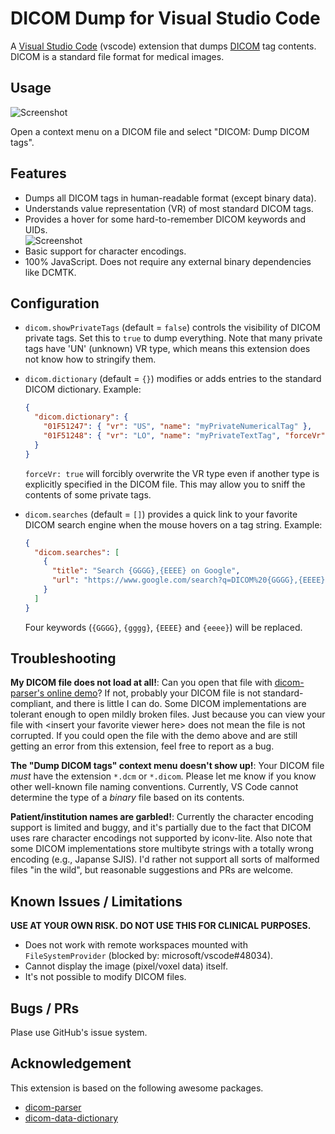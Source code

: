 # DICOM Dump for Visual Studio Code

A [Visual Studio Code][vsc] (vscode) extension that dumps [DICOM][dicom] tag contents. DICOM is a standard file format for medical images.

[vsc]: https://code.visualstudio.com/
[dicom]: https://www.dicomstandard.org/

## Usage

![Screenshot](https://raw.githubusercontent.com/smikitky/vscode-dicom-dump/master/doc/screenshot.png)

Open a context menu on a DICOM file and select "DICOM: Dump DICOM tags".

## Features

- Dumps all DICOM tags in human-readable format (except binary data).
- Understands value representation (VR) of most standard DICOM tags.
- Provides a hover for some hard-to-remember DICOM keywords and UIDs.<br>
  ![Screenshot](https://raw.githubusercontent.com/smikitky/vscode-dicom-dump/master/doc/screenshot-values.png)
- Basic support for character encodings.
- 100% JavaScript. Does not require any external binary dependencies like DCMTK.

## Configuration

- `dicom.showPrivateTags` (default = `false`) controls the
  visibility of DICOM private tags. Set this to `true` to dump everything.
  Note that many private tags have 'UN' (unknown) VR type, which means
  this extension does not know how to stringify them.

- `dicom.dictionary` (default = `{}`) modifies or adds entries to
  the standard DICOM dictionary. Example:

  ```json
  {
    "dicom.dictionary": {
      "01F51247": { "vr": "US", "name": "myPrivateNumericalTag" },
      "01F51248": { "vr": "LO", "name": "myPrivateTextTag", "forceVr": true }
    }
  }
  ```

  `forceVr: true` will forcibly overwrite the VR type even if
  another type is explicitly specified in the DICOM file.
  This may allow you to sniff the contents of some private tags.

- `dicom.searches` (default = `[]`) provides a quick link to your favorite
  DICOM search engine when the mouse hovers on a tag string. Example:

  ```json
  {
    "dicom.searches": [
      {
        "title": "Search {GGGG},{EEEE} on Google",
        "url": "https://www.google.com/search?q=DICOM%20{GGGG},{EEEE}"
      }
    ]
  }
  ```

  Four keywords (`{GGGG}`, `{gggg}`, `{EEEE}` and `{eeee}`) will be replaced.

## Troubleshooting

**My DICOM file does not load at all!**: Can you open that file with [dicom-parser's online demo][demo]? If not, probably your DICOM file is not standard-compliant, and there is little I can do. Some DICOM implementations are tolerant enough to open mildly broken files. Just because you can view your file with &lt;insert your favorite viewer here&gt; does not mean the file is not corrupted. If you could open the file with the demo above and are still getting an error from this extension, feel free to report as a bug.

[demo]: https://github.com/cornerstonejs/dicomParser

**The "Dump DICOM tags" context menu doesn't show up!**: Your DICOM file _must_ have the extension `*.dcm` or `*.dicom`. Please let me know if you know other well-known file naming conventions. Currently, VS Code cannot determine the type of a _binary_ file based on its contents.

**Patient/institution names are garbled!**: Currently the character encoding support is limited and buggy, and it's partially due to the fact that DICOM uses rare character encodings not supported by iconv-lite. Also note that some DICOM implementations store multibyte strings with a totally wrong encoding (e.g., Japanse SJIS). I'd rather not support all sorts of malformed files "in the wild", but reasonable suggestions and PRs are welcome.

## Known Issues / Limitations

**USE AT YOUR OWN RISK. DO NOT USE THIS FOR CLINICAL PURPOSES.**

- Does not work with remote workspaces mounted with `FileSystemProvider` (blocked by: microsoft/vscode#48034).
- Cannot display the image (pixel/voxel data) itself.
- It's not possible to modify DICOM files.

## Bugs / PRs

Plase use GitHub's issue system.

## Acknowledgement

This extension is based on the following awesome packages.

- [dicom-parser][parser]
- [dicom-data-dictionary][dictionary]

[parser]: https://www.npmjs.com/package/dicom-parser
[dictionary]: https://www.npmjs.com/package/dicom-data-dictionary
